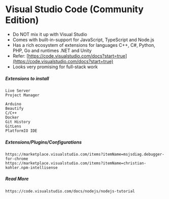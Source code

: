 # Visual Studio Code \(Community Edition\)

* Do NOT mix it up with Visual Studio
* Comes with built-in-support for JavaScript, TypeScript and Node.js
* Has a rich ecosystem of extensions for languages C++, C\#, Python, PHP, Go and runtimes .NET and Unity
* Refer: [https://code.visualstudio.com/docs?start=true](https://code.visualstudio.com/docs?start=true)
* Looks very promising for full-stack work

##### Extensions to install

```
Live Server
Project Manager

Arduino
Beautify
C/C++
Docker
Git History
GitLens
PlatformIO IDE
```

##### Extensions/Plugins/Configurations

```
https://marketplace.visualstudio.com/items?itemName=msjsdiag.debugger-for-chrome
https://marketplace.visualstudio.com/items?itemName=christian-kohler.npm-intellisense
```

##### Read More

```
https://code.visualstudio.com/docs/nodejs/nodejs-tutorial
```



